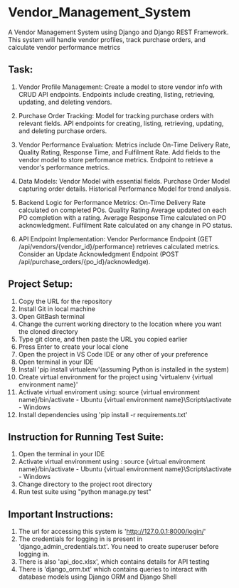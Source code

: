 # Vendor_Management_System

A Vendor Management System using Django and Django REST Framework. This
system will handle vendor profiles, track purchase orders, and calculate vendor performance
metrics

## Task:

1. Vendor Profile Management:
  Create a model to store vendor info with CRUD API endpoints.
  Endpoints include creating, listing, retrieving, updating, and deleting vendors.

2. Purchase Order Tracking:
  Model for tracking purchase orders with relevant fields.
  API endpoints for creating, listing, retrieving, updating, and deleting purchase orders.
  
3. Vendor Performance Evaluation:
  Metrics include On-Time Delivery Rate, Quality Rating, Response Time, and Fulfilment Rate.
  Add fields to the vendor model to store performance metrics.
  Endpoint to retrieve a vendor's performance metrics.
  
4. Data Models:
  Vendor Model with essential fields.
  Purchase Order Model capturing order details.
  Historical Performance Model for trend analysis.
  
5. Backend Logic for Performance Metrics:
  On-Time Delivery Rate calculated on completed POs.
  Quality Rating Average updated on each PO completion with a rating.
  Average Response Time calculated on PO acknowledgment.
  Fulfilment Rate calculated on any change in PO status.
  
6. API Endpoint Implementation:
  Vendor Performance Endpoint (GET /api/vendors/{vendor_id}/performance) retrieves calculated metrics.
  Consider an Update Acknowledgment Endpoint (POST /api/purchase_orders/{po_id}/acknowledge).

## Project Setup:

1. Copy the URL for the repository
2. Install Git in local machine
3. Open GitBash terminal
4. Change the current working directory to the location where you want the cloned directory
5. Type git clone, and then paste the URL you copied earlier
6. Press Enter to create your local clone
7. Open the project in VS Code IDE or any other of your preference
8. Open terminal in your IDE
9. Install 'pip install virtualenv'(assuming Python is installed in the system)
10. Create virtual environment for the project using 'virtualenv {virtual environment name}'
11. Activate virtual enviroment using:
    source {virtual environment name}/bin/activate	- Ubuntu
    {virtual environment name}\Scripts\activate	- Windows
12. Install dependencies using 'pip install -r requirements.txt'

## Instruction for Running Test Suite:
1. Open the terminal in your IDE
2. Activate virtual environment using :
   source {virtual environment name}/bin/activate	- Ubuntu
    {virtual environment name}\Scripts\activate	- Windows
4. Change directory to the project root directory
5. Run test suite using "python manage.py test"

## Important Instructions:
1. The url for accessing this system is 'http://127.0.0.1:8000/login/'
2. The credentials for logging in is present in 'django_admin_credentials.txt'. You need to create 
superuser before logging in.
3. There is also 'api_doc.xlsx', which contains details for API testing
4. There is 'django_orm.txt' which contains queries to interact with database models using Django ORM and Django Shell
